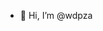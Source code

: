- 👋 Hi, I’m @wdpza
<!---
wdpza/wdpza is a ✨ special ✨ repository because its `README.md` (this file) appears on your GitHub profile.
You can click the Preview link to take a look at your changes.
--->

